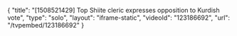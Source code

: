 {
    "title": "[1508521429] Top Shiite cleric expresses opposition to Kurdish vote",
    "type": "solo",
    "layout": "iframe-static",
    "videoId": "123186692",
    "url": "\/tvpembed\/123186692"
}